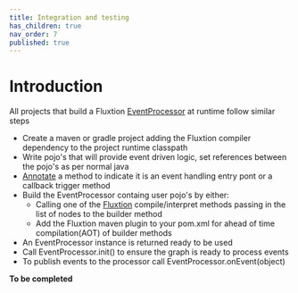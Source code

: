 ```yaml
---
title: Integration and testing
has_children: true
nav_order: 7
published: true
---
```


# Introduction

All projects that build a Fluxtion [EventProcessor]({{site.EventProcessor_link}}) at runtime follow similar steps

- Create a maven or gradle project adding the Fluxtion compiler dependency to the project runtime classpath
- Write pojo's that will provide event driven logic, set references between the pojo's as per normal java
- [Annotate]({{site.fluxtion_src_runtime}}/annotations/) a method to indicate it is an event handling entry pont or a callback trigger method
- Build the EventProcessor containg user pojo's by either:
    - Calling one of the [Fluxtion]({{site.Fluxtion_link}}) compile/interpret methods passing in the list of nodes to the builder method
    - Add the Fluxtion maven plugin to your pom.xml for ahead of time compilation(AOT) of builder methods
- An EventProcessor instance is returned ready to be used
- Call EventProcessor.init() to ensure the graph is ready to process events
- To publish events to the processor call EventProcessor.onEvent(object)


**To be completed**